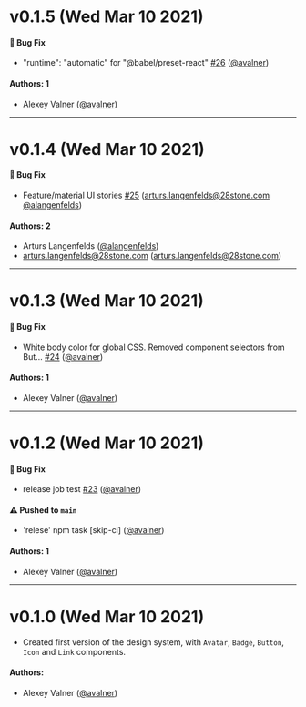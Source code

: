 # v0.1.5 (Wed Mar 10 2021)

#### 🐛 Bug Fix

- "runtime": "automatic" for "@babel/preset-react" [#26](https://github.com/28StoneConsulting/design-system/pull/26) ([@avalner](https://github.com/avalner))

#### Authors: 1

- Alexey Valner ([@avalner](https://github.com/avalner))

---

# v0.1.4 (Wed Mar 10 2021)

#### 🐛 Bug Fix

- Feature/material UI stories [#25](https://github.com/28StoneConsulting/design-system/pull/25) (arturs.langenfelds@28stone.com [@alangenfelds](https://github.com/alangenfelds))

#### Authors: 2

- Arturs Langenfelds ([@alangenfelds](https://github.com/alangenfelds))
- arturs.langenfelds@28stone.com (arturs.langenfelds@28stone.com)

---

# v0.1.3 (Wed Mar 10 2021)

#### 🐛 Bug Fix

- White body color for global CSS. Removed component selectors from But… [#24](https://github.com/28StoneConsulting/design-system/pull/24) ([@avalner](https://github.com/avalner))

#### Authors: 1

- Alexey Valner ([@avalner](https://github.com/avalner))

---

# v0.1.2 (Wed Mar 10 2021)

#### 🐛 Bug Fix

- release job test [#23](https://github.com/28StoneConsulting/design-system/pull/23) ([@avalner](https://github.com/avalner))

#### ⚠️ Pushed to `main`

- 'relese' npm task [skip-ci] ([@avalner](https://github.com/avalner))

#### Authors: 1

- Alexey Valner ([@avalner](https://github.com/avalner))

---

# v0.1.0 (Wed Mar 10 2021)

- Created first version of the design system, with `Avatar`, `Badge`, `Button`, `Icon` and `Link` components.

#### Authors:

- Alexey Valner ([@avalner](https://github.com/avalner))
